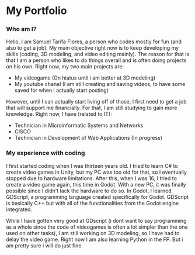 # My Portfolio
### Who am I?
Hello, I am Samuel Tarifa Flores, a person who codes mostly for fun (and also to get a job). My main objective right now is to keep developing my skills (coding, 3D modeling, and video editing mainly). The reason for that is that I am a person who likes to do things overall and is often doing projects on his own. Right now, my two main projects are:
  - My videogame (On hiatus until i am better at 3D modeling)
  - My youtube chanel (I am still creating and saving videos, to have some saved for when i actually start posting)

However, until I can actually start living off of those, I first need to get a job that will support me financially. For that, I am still studying to gain more knowledge. Right now, I have (related to IT):
  - Technician in Microinformatic Systems and Networks
  - CISCO
  - Technician in Development of Web Applications (In progress)

### My experience with coding
I first started coding when I was thirteen years old. I tried to learn C# to create video games in Unity, but my PC was too old for that, so I eventually stopped due to hardware limitations. After this, when I was 16, I tried to create a video game again, this time in Godot. With a new PC, it was finally possible since I didn't lack the hardware to do so. In Godot, I learned GDScript, a programming language created specifically for Godot. GDScript is basically C++ but with all of the functionalities from the Godot engine integrated.

While I have gotten very good at GDscript (i dont want to say programming as a whole since the code of videogames is often a lot simpler than the one used on other tasks), I am still working on 3D modeling, so I have had to delay the video game. Right now I am also learning Python in the FP. But i am pretty sure i will do just fine
